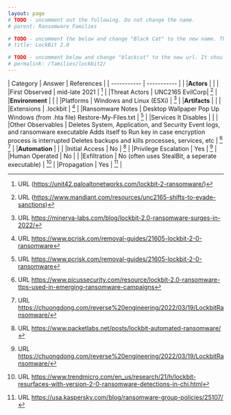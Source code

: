 ```yaml
---
layout: page
# TODO - uncomment out the following. Do not change the name.
# parent: Ransomware Families

# TODO - uncomment the below and change "Black Cat" to the new name. This will be shown in the menu.
# title: LockBit 2.0

# TODO - uncomment below and change "blackcat" to the new url. It should be all lower case and no spaces
# permalink: /families/lockbit2/
---
```


| Category | Answer | References | 
| ----------- | ----------- | | 
|**Actors** | | |
|First Observed | mid-late 2021 | [^1] |
|Threat Actors | UNC2165 EvilCorp| [^2] |
|**Environment** | | |
|Platforms | Windows and Linux (ESXi) | [^3] |
|**Artifacts** | | |
|Extensions | .lockbit | [^4] |
|Ransomware Notes | Desktop Wallpaper
Pop Up Windows (from .hta file)
Restore-My-Files.txt | [^5] |
|Services It Disables | | |
|Other Observables | Deletes System, Application, and Security Event logs, and ransomware executable
Adds itself to Run key in case encryption process is interrupted
Deletes backups and kills processes, services, etc | [^6] [^7] |
|**Automation** | | |
|Initial Access | No | [^8] |
|Privilege Escalation | Yes | [^9] |
|Human Operated | No | |
|Exfiltration | No (often uses StealBit, a seperate executable) | [^10] |
|Propagation | Yes | [^11] |


[^1]: URL (https://unit42.paloaltonetworks.com/lockbit-2-ransomware/)
[^2]: URL (https://www.mandiant.com/resources/unc2165-shifts-to-evade-sanctions)
[^3]: URL https://minerva-labs.com/blog/lockbit-2.0-ransomware-surges-in-2022/
[^4]: URL https://www.pcrisk.com/removal-guides/21605-lockbit-2-0-ransomware
[^5]: URL https://www.pcrisk.com/removal-guides/21605-lockbit-2-0-ransomware
[^6]: URL https://www.picussecurity.com/resource/lockbit-2.0-ransomware-ttps-used-in-emerging-ransomware-campaigns
[^7]: URL https://chuongdong.com/reverse%20engineering/2022/03/19/LockbitRansomware/
[^8]: URL https://www.packetlabs.net/posts/lockbit-automated-ransomware/
[^9]: URL https://chuongdong.com/reverse%20engineering/2022/03/19/LockbitRansomware/
[^10]: URL https://www.trendmicro.com/en_us/research/21/h/lockbit-resurfaces-with-version-2-0-ransomware-detections-in-chi.html
[^11]: URL https://usa.kaspersky.com/blog/ransomware-group-policies/25107/
